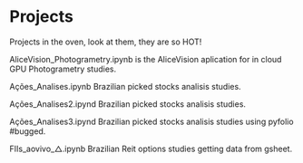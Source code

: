 # Projects

Projects in the oven, look at them, they are so HOT!


AliceVision_Photogrametry.ipynb	is the AliceVision aplication for in cloud GPU Photogrametry studies.

Ações_Analises.ipynb	Brazilian picked stocks analisis studies.

Ações_Analises2.ipynd  Brazilian picked stocks analisis studies.

Ações_Analises3.ipynd   Brazilian picked stocks analisis studies using pyfolio #bugged.

FIIs_aovivo_△.ipynb  Brazilian Reit options studies getting data from gsheet.
